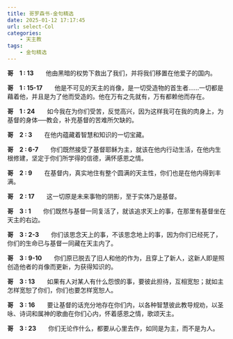 ```yaml
---
title: 哥罗森书-金句精选
date: 2025-01-12 17:17:45
url: select-Col
categories: 
    - 天主教
tags:
    - 金句精选
---
```


**哥&emsp;1&nbsp;:&nbsp;13**&emsp;&emsp;他由黑暗的权势下救出了我们，并将我们移置在他爱子的国内。

**哥&emsp;1&nbsp;:&nbsp;15-17**&emsp;&emsp;他是不可见的天主的肖像，是一切受造物的首生者……一切都是藉着他，并且是为了他而受造的。他在万有之先就有，万有都赖他而存在。

**哥&emsp;1&nbsp;:&nbsp;24**&emsp;&emsp;如今我在为你们受苦，反觉高兴，因为这样我可在我的肉身上，为基督的身体──教会，补充基督的苦难所欠缺的。

**哥&emsp;2&nbsp;:&nbsp;3**&emsp;&emsp;在他内蕴藏着智慧和知识的一切宝藏。

**哥&emsp;2&nbsp;:&nbsp;6-7**&emsp;&emsp;你们既然接受了基督耶稣为主，就该在他内行动生活，在他内生根修建，坚定于你们所学得的信德，满怀感恩之情。
<!-- more -->
**哥&emsp;2&nbsp;:&nbsp;9**&emsp;&emsp;在基督内，真实地住有整个圆满的天主性，你们也是在他内得到丰满。

**哥&emsp;2&nbsp;:&nbsp;17**&emsp;&emsp;这一切原是未来事物的阴影，至于实体乃是基督。

**哥&emsp;3&nbsp;:&nbsp;1**&emsp;&emsp;你们既然与基督一同复活了，就该追求天上的事，在那里有基督坐在天主的右边。

**哥&emsp;3&nbsp;:&nbsp;2-3**&emsp;&emsp;你们该思念天上的事，不该思念地上的事，因为你们已经死了，你们的生命已与基督一同藏在天主内了。

**哥&emsp;3&nbsp;:&nbsp;9-10**&emsp;&emsp;你们原已脱去了旧人和他的作为，且穿上了新人，这新人即是照创造他者的肖像而更新，为获得知识的。

**哥&emsp;3&nbsp;:&nbsp;13**&emsp;&emsp;如果有人对某人有什么怨恨的事，要彼此担待，互相宽恕；就如主怎样宽恕了你们，你们也要怎样宽恕人。

**哥&emsp;3&nbsp;:&nbsp;16**&emsp;&emsp;要让基督的话充分地存在你们内，以各种智慧彼此教导规劝，以圣咏、诗词和属神的歌曲在你们心内，怀着感恩之情，歌颂天主。

**哥&emsp;3&nbsp;:&nbsp;23**&emsp;&emsp;你们无论作什么，都要从心里去作，如同是为主，而不是为人。
